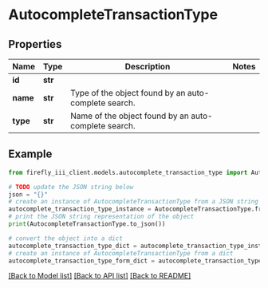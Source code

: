 # AutocompleteTransactionType


## Properties

Name | Type | Description | Notes
------------ | ------------- | ------------- | -------------
**id** | **str** |  | 
**name** | **str** | Type of the object found by an auto-complete search. | 
**type** | **str** | Name of the object found by an auto-complete search. | 

## Example

```python
from firefly_iii_client.models.autocomplete_transaction_type import AutocompleteTransactionType

# TODO update the JSON string below
json = "{}"
# create an instance of AutocompleteTransactionType from a JSON string
autocomplete_transaction_type_instance = AutocompleteTransactionType.from_json(json)
# print the JSON string representation of the object
print(AutocompleteTransactionType.to_json())

# convert the object into a dict
autocomplete_transaction_type_dict = autocomplete_transaction_type_instance.to_dict()
# create an instance of AutocompleteTransactionType from a dict
autocomplete_transaction_type_form_dict = autocomplete_transaction_type.from_dict(autocomplete_transaction_type_dict)
```
[[Back to Model list]](../README.md#documentation-for-models) [[Back to API list]](../README.md#documentation-for-api-endpoints) [[Back to README]](../README.md)


